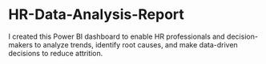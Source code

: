 # HR-Data-Analysis-Report
I created this Power BI dashboard to enable HR professionals and decision-makers to analyze trends, identify root causes, and make data-driven decisions to reduce attrition.

